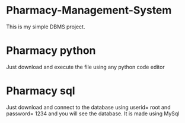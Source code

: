 # Pharmacy-Management-System
This is my simple DBMS project. 

# Pharmacy python
Just download and execute the file  using any python code editor

# Pharmacy sql
Just download and connect to  the database using userid= root and password= 1234 and you will see the database.
It is made using MySql

